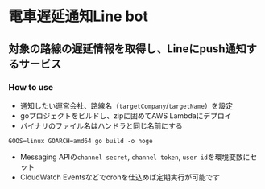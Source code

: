 # 電車遅延通知Line bot

## 対象の路線の遅延情報を取得し、Lineにpush通知するサービス

### How to use

- 通知したい運営会社、路線名（`targetCompany`/`targetName`）を設定
- goプロジェクトをビルドし、zipに固めてAWS Lambdaにデプロイ
 - バイナリのファイル名はハンドラと同じ名前にする
```
GOOS=linux GOARCH=amd64 go build -o hoge
```
- Messaging APIの`channel secret`, `channel token`, `user id`を環境変数にセット
- CloudWatch Eventsなどでcronを仕込めば定期実行が可能です
